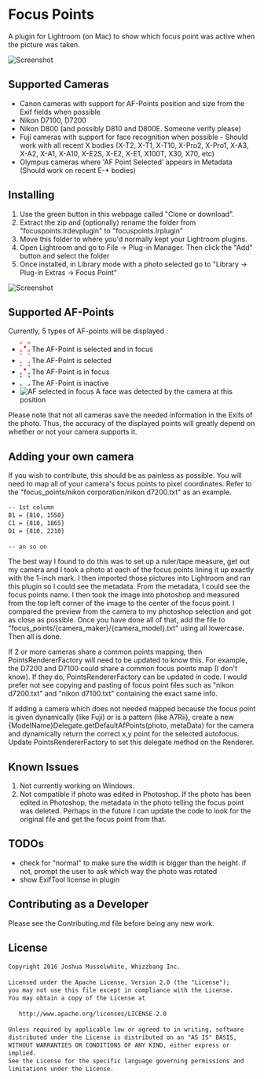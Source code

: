Focus Points
=======

A plugin for Lightroom (on Mac) to show which focus point was active when the picture was taken.

<img src="screens/sample_1.jpg" alt="Screenshot" style="width: 200px;"/>



Supported Cameras
--------
* Canon cameras with support for AF-Points position and size from the Exif fields when possible
* Nikon D7100, D7200
* Nikon D800 (and possibly D810 and D800E. Someone verify please)
* Fuji cameras with support for face recognition when possible - Should work with all recent X bodies (X-T2, X-T1, X-T10, X-Pro2, X-Pro1, X-A3, X-A2, X-A1, X-A10, X-E2S, X-E2, X-E1, X100T, X30, X70, etc)
* Olympus cameras where 'AF Point Selected' appears in Metadata (Should work on recent E-* bodies)


Installing
--------
1. Use the green button in this webpage called "Clone or download".
2. Extract the zip and (optionally) rename the folder from "focuspoints.lrdevplugin" to "focuspoints.lrplugin"
3. Move this folder to where you'd normally kept your Lightroom plugins.
4. Open Lightroom and go to File -> Plug-in Manager. Then click the "Add" button and select the folder
5. Once installed, in Library mode with a photo selected go to "Library -> Plug-in Extras -> Focus Point"
<img src="screens/plugin_extra.png" alt="Screenshot" style="width: 200px;"/>

Supported AF-Points
--------
Currently, 5 types of AF-points will be displayed :

* <img src="screens/af_selected_infocus.png" alt="AF selected in focus" style="width: 20px;"/> The AF-Point is selected and in focus
* <img src="screens/af_selected.png" alt="AF selected" style="width: 20px;"/> The AF-Point is selected
* <img src="screens/af_infocus.png" alt="AF in focus" style="width: 20px;"/> The AF-Point is in focus
* <img src="screens/af_inactive.png" alt="AF selected in focus" style="width: 20px;"/> The AF-Point is inactive
* <img src="screens/face.png" alt="AF selected in focus" style="width: 20px;"/> A face was detected by the camera at this position

Please note that not all cameras save the needed information in the Exifs of the photo. Thus, the accuracy of the displayed points will greatly depend on whether or not your camera supports it.

Adding your own camera
--------
If you wish to contribute, this should be as painless as possible. You will need to map all of your camera's focus points to pixel coordinates. Refer to the "focus_points/nikon corporation/nikon d7200.txt" as an example.
```
-- 1st column
B1 = {810, 1550}
C1 = {810, 1865}
D1 = {810, 2210}

-- an so on
```
The best way I found to do this was to set up a ruler/tape measure, get out my camera and I took a photo at each of the focus points lining it up exactly with the 1-inch mark. I then imported those pictures into Lightroom and ran this plugin so I could see the metadata. From the metadata, I could see the focus points name. I then took the image into photoshop and measured from the top left corner of the image to the center of the focus point. I compared the preview from the camera to my photoshop selection and got as close as possible. Once you have done all of that, add the file to "focus_points/{camera_maker}/{camera_model}.txt" using all lowercase. Then all is done.

If 2 or more cameras share a common points mapping, then PointsRendererFactory will need to be updated to know this. For example, the D7200 and D7100 could share a common focus points map (I don't know). If they do, PointsRendererFactory can be updated in code. I would prefer not see copying and pasting of focus point files such as "nikon d7200.txt" and "nikon d7100.txt" containing the exact same info.

If adding a camera which does not needed mapped because the focus point is given dynamically (like Fuji) or is a pattern (like A7Rii), create a new {ModelName}Delegate.getDefaultAfPoints(photo, metaData) for the camera and dynamically return the correct x,y point for the selected autofocus. Update PointsRendererFactory to set this delegate method on the Renderer.


Known Issues
--------
1. Not currently working on Windows.
2. Not compatible if photo was edited in Photoshop. If the photo has been edited in Photoshop, the metadata in the photo telling the focus point was deleted. Perhaps in the future I can update the code to look for the original file and get the focus point from that.


TODOs
--------
 * check for "normal" to make sure the width is bigger than the height. if not, prompt
  the user to ask which way the photo was rotated
 * show ExifTool license in plugin


Contributing as a Developer
--------
Please see the Contributing.md file before being any new work.


License
--------

    Copyright 2016 Joshua Musselwhite, Whizzbang Inc.

    Licensed under the Apache License, Version 2.0 (the "License");
    you may not use this file except in compliance with the License.
    You may obtain a copy of the License at

       http://www.apache.org/licenses/LICENSE-2.0

    Unless required by applicable law or agreed to in writing, software
    distributed under the License is distributed on an "AS IS" BASIS,
    WITHOUT WARRANTIES OR CONDITIONS OF ANY KIND, either express or implied.
    See the License for the specific language governing permissions and
    limitations under the License.

